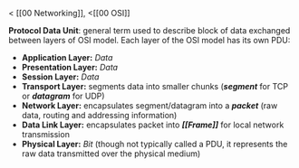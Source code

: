 < [[00 Networking]], <[[00 OSI]]

**Protocol Data Unit**: general term used to describe block of data exchanged between layers of OSI model. Each layer of the OSI model has its own PDU:

- **Application Layer:** *Data*
- **Presentation Layer:** *Data*
- **Session Layer:** *Data*
- **Transport Layer:** segments data into smaller chunks (***segment*** for TCP or ***datagram*** for UDP)
- **Network Layer:** encapsulates segment/datagram into a ***packet*** (raw data, routing and addressing information)
- **Data Link Layer:** encapsulates packet into ***[[Frame]]*** for local network transmission
- **Physical Layer:** *Bit* (though not typically called a PDU, it represents the raw data transmitted over the physical medium)